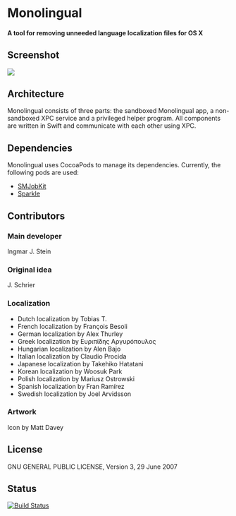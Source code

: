 Monolingual
===========

#### A tool for removing unneeded language localization files for OS X

## Screenshot

<img src="http://ingmarstein.github.io/Monolingual/images/Monolingual-1.6.7-en.png">

## Architecture

Monolingual consists of three parts: the sandboxed Monolingual app, a non-sandboxed XPC service and a privileged helper program.
All components are written in Swift and communicate with each other using XPC.

## Dependencies

Monolingual uses CocoaPods to manage its dependencies. Currently, the following pods are used:

- [SMJobKit](https://github.com/IngmarStein/SMJobKit)
- [Sparkle](https://github.com/sparkle-project/Sparkle)

## Contributors

### Main developer
Ingmar J. Stein

### Original idea
J. Schrier

### Localization

- Dutch localization by Tobias T.
- French localization by François Besoli
- German localization by Alex Thurley
- Greek localization by Ευριπίδης Αργυρόπουλος
- Hungarian localization by Alen Bajo
- Italian localization by Claudio Procida
- Japanese localization by Takehiko Hatatani
- Korean localization by Woosuk Park
- Polish localization by Mariusz Ostrowski
- Spanish localization by Fran Ramírez
- Swedish localization by Joel Arvidsson

### Artwork
Icon by Matt Davey

## License

GNU GENERAL PUBLIC LICENSE, Version 3, 29 June 2007

## Status

[![Build Status](https://travis-ci.org/IngmarStein/Monolingual.svg?branch=master)](https://travis-ci.org/IngmarStein/Monolingual)
